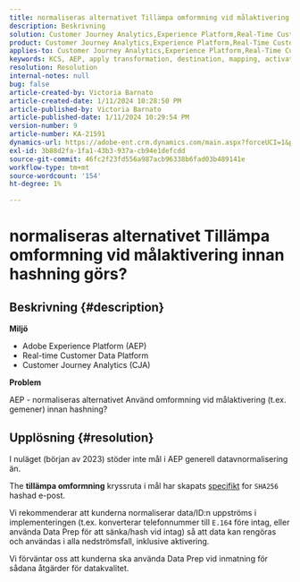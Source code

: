 ```yaml
---
title: normaliseras alternativet Tillämpa omformning vid målaktivering innan hashning görs?
description: Beskrivning
solution: Customer Journey Analytics,Experience Platform,Real-Time Customer Data Platform
product: Customer Journey Analytics,Experience Platform,Real-Time Customer Data Platform
applies-to: Customer Journey Analytics,Experience Platform,Real-Time Customer Data Platform
keywords: KCS, AEP, apply transformation, destination, mapping, activation, RT-CDP, Customer Journey Analytics, normalize, Adobe Experience Platform
resolution: Resolution
internal-notes: null
bug: false
article-created-by: Victoria Barnato
article-created-date: 1/11/2024 10:28:50 PM
article-published-by: Victoria Barnato
article-published-date: 1/11/2024 10:29:54 PM
version-number: 9
article-number: KA-21591
dynamics-url: https://adobe-ent.crm.dynamics.com/main.aspx?forceUCI=1&pagetype=entityrecord&etn=knowledgearticle&id=642f12ca-d0b0-ee11-a569-6045bd006704
exl-id: 3b88d2fa-1fa1-43b3-937a-cb94e1defcdd
source-git-commit: 46fc2f23fd556a987acb96338b6fad03b489141e
workflow-type: tm+mt
source-wordcount: '154'
ht-degree: 1%

---
```


# normaliseras alternativet Tillämpa omformning vid målaktivering innan hashning görs?

## Beskrivning {#description}


<b>Miljö</b>

- Adobe Experience Platform (AEP)
- Real-time Customer Data Platform
- Customer Journey Analytics (CJA)




<b>Problem</b>


AEP - normaliseras alternativet Använd omformning vid målaktivering (t.ex. gemener) innan hashning?


## Upplösning {#resolution}


I nuläget (början av 2023) stöder inte mål i AEP generell datavnormalisering än.


The <b>tillämpa omformning</b> kryssruta i mål har skapats <u>specifikt</u> for `SHA256` hashad e-post.


Vi rekommenderar att kunderna normaliserar data/ID:n uppströms i implementeringen (t.ex. konverterar telefonnummer till `E.164` före intag, eller använda Data Prep för att sänka/hash vid intag) så att data kan rengöras och användas i alla nedströmsfall, inklusive aktivering.

Vi förväntar oss att kunderna ska använda Data Prep vid inmatning för sådana åtgärder för datakvalitet.
